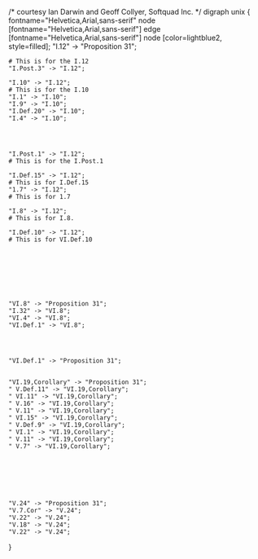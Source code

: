 /* courtesy Ian Darwin and Geoff Collyer, Softquad Inc. */
digraph unix {
	fontname="Helvetica,Arial,sans-serif"
	node [fontname="Helvetica,Arial,sans-serif"]
	edge [fontname="Helvetica,Arial,sans-serif"]
	node [color=lightblue2, style=filled];
	"I.12" -> "Proposition 31";
	
	# This is for the I.12 
	"I.Post.3" -> "I.12";
	
	"I.10" -> "I.12";
	# This is for the I.10 
	"I.1" -> "I.10";
	"I.9" -> "I.10";
	"I.Def.20" -> "I.10";
	"I.4" -> "I.10";

	
	
	
	"I.Post.1" -> "I.12";
	# This is for the I.Post.1

	"I.Def.15" -> "I.12";
	# This is for I.Def.15
	"1.7" -> "I.12";
	# This is for 1.7
	
	"I.8" -> "I.12";
	# This is for I.8.
	
	"I.Def.10" -> "I.12";
	# This is for VI.Def.10
	
	
	
	
	
	
	
	
	"VI.8" -> "Proposition 31";
	"I.32" -> "VI.8";
	"VI.4" -> "VI.8";
	"VI.Def.1" -> "VI.8";

	

	
	"VI.Def.1" -> "Proposition 31";
	
	
	"VI.19,Corollary" -> "Proposition 31";
	" V.Def.11" -> "VI.19,Corollary";
	" VI.11" -> "VI.19,Corollary";
	" V.16" -> "VI.19,Corollary";
	" V.11" -> "VI.19,Corollary";
	" VI.15" -> "VI.19,Corollary";
	" V.Def.9" -> "VI.19,Corollary";
	" VI.1" -> "VI.19,Corollary";
	" V.11" -> "VI.19,Corollary";
	" V.7" -> "VI.19,Corollary";







	"V.24" -> "Proposition 31";
	"V.7.Cor" -> "V.24";
	"V.22" -> "V.24";
	"V.18" -> "V.24";
	"V.22" -> "V.24";
    
    	
	
	

}

